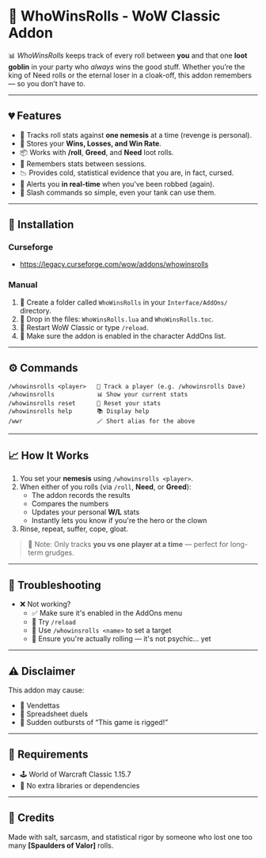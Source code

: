 # 🎲 WhoWinsRolls - WoW Classic Addon

📊 *WhoWinsRolls* keeps track of every roll between **you** and that one **loot goblin** in your party who *always* wins the good stuff. Whether you’re the king of Need rolls or the eternal loser in a cloak-off, this addon remembers — so you don’t have to.

---

## 💔 Features

- 🎯 Tracks roll stats against **one nemesis** at a time (revenge is personal).
- 🧾 Stores your **Wins, Losses, and Win Rate**.
- 📦 Works with **/roll**, **Greed**, and **Need** loot rolls.
- 💾 Remembers stats between sessions.
- 📉 Provides cold, statistical evidence that you are, in fact, cursed.
- 📢 Alerts you **in real-time** when you've been robbed (again).
- 🤝 Slash commands so simple, even your tank can use them.

---

## 🧠 Installation

### Curseforge

- https://legacy.curseforge.com/wow/addons/whowinsrolls

### Manual

1. 📁 Create a folder called `WhoWinsRolls` in your `Interface/AddOns/` directory.
2. 📄 Drop in the files: `WhoWinsRolls.lua` and `WhoWinsRolls.toc`.
3. 🔄 Restart WoW Classic or type `/reload`.
4. 👀 Make sure the addon is enabled in the character AddOns list.

---

## ⚙️ Commands

```
/whowinsrolls <player>   🎯 Track a player (e.g. /whowinsrolls Dave)
/whowinsrolls            📊 Show your current stats
/whowinsrolls reset      🔄 Reset your stats
/whowinsrolls help       📚 Display help
/wwr                     🪄 Short alias for the above
```

---

## 📈 How It Works

1. You set your **nemesis** using `/whowinsrolls <player>`.
2. When either of you rolls (via `/roll`, **Need**, or **Greed**):
   - The addon records the results
   - Compares the numbers
   - Updates your personal **W/L** stats
   - Instantly lets you know if you're the hero or the clown
3. Rinse, repeat, suffer, cope, gloat.

> 📝 Note: Only tracks **you vs one player at a time** — perfect for long-term grudges.

---

## 🔧 Troubleshooting

- ❌ Not working?
  - ✅ Make sure it's enabled in the AddOns menu
  - 🔄 Try `/reload`
  - 🎯 Use `/whowinsrolls <name>` to set a target
  - 👀 Ensure you're actually rolling — it's not psychic... yet

---

## ⚠️ Disclaimer

This addon may cause:
- 😤 Vendettas
- 🧮 Spreadsheet duels
- 🤬 Sudden outbursts of “This game is rigged!”

---

## 🤖 Requirements

- 🕹️ World of Warcraft Classic 1.15.7
- 🚫 No extra libraries or dependencies

---

## 🙌 Credits

Made with salt, sarcasm, and statistical rigor by someone who lost one too many **[Spaulders of Valor]** rolls.
